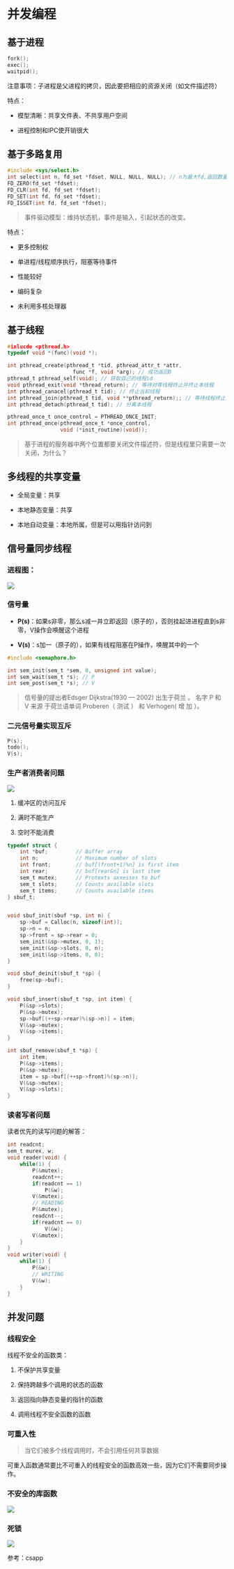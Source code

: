 # 并发编程

## 基于进程

```c
fork();
exec();
waitpid();
```

注意事项：子进程是父进程的拷贝，因此要把相应的资源关闭（如文件描述符）

特点：

- 模型清晰：共享文件表、不共享用户空间

- 进程控制和IPC使开销很大

## 基于多路复用

```c
#include <sys/select.h>
int select(int n, fd_set *fdset, NULL, NULL, NULL); // n为最大fd,返回数量
FD_ZERO(fd_set *fdset);
FD_CLR(int fd, fd_set *fdset);
FD_SET(int fd, fd_set *fdset);
FD_ISSET(int fd, fd_set *fdset);
```

> 事件驱动模型：维持状态机，事件是输入，引起状态的改变。

特点：

- 更多控制权

- 单进程/线程顺序执行，阻塞等待事件

- 性能较好

- 编码复杂

- 未利用多核处理器

## 基于线程

```c
#inlucde <pthread.h>
typedef void *(func)(void *);

int pthread_create(pthread_t *tid, pthread_attr_t *attr,
                     func *f, void *arg); // 成功返回0
pthread_t pthread_self(void); // 获取自己的线程id
void pthread_exit(void *thread_return); // 等待对等线程终止并终止本线程
int pthread_canacel(pthread_t tid); // 终止当前线程
int pthread_join(pthread_t tid, void **pthread_return);; // 等待线程终止
int pthread_detach(pthread_t tid); // 分离本线程

pthread_once_t once_control = PTHREAD_ONCE_INIT;
int pthread_once(pthread_once_t *once_control,
                 void (*init_routine)(void));
```

> 基于进程的服务器中两个位置都要关闭文件描述符，但是线程里只需要一次关闭，为什么？

## 多线程的共享变量

- 全局变量：共享

- 本地静态变量：共享

- 本地自动变量：本地所属，但是可以用指针访问到

## 信号量同步线程

### 进程图：

![](/home/whisper/.config/marktext/images/2023-03-13-17-01-32-image.png)

### 信号量

- **P(s)**：如果s非零，那么s减一并立即返回（原子的），否则挂起进进程直到s非零，V操作会唤醒这个进程

- **V(s)**：s加一（原子的），如果有线程阻塞在P操作，唤醒其中的一个

```c
#include <semaphore.h>

int sem_init(sem_t *sem, 0, unsigned int value);
int sem_wait(sem_t *s); // P
int sem_post(sem_t *s); // V
```

> 信号量的提出者Edsger Dijkstra(1930 — 2002) 出生于荷兰 。 名字 P 和 V 来源 于荷兰语单词 Proberen（ 测试 ） 和 Verhogen( 增 加 ）。

### 二元信号量实现互斥

```c
P(s);
todo();
V(s);
```

### 生产者消费者问题

![](/home/whisper/.config/marktext/images/2023-03-13-17-15-36-image.png)

1. 缓冲区的访问互斥

2. 满时不能生产

3. 空时不能消费

```c
typedef struct {
    int *buf;         // Buffer array
    int n;            // Maximum number of slots
    int front;        // buf[(front+1)%n] is first item
    int rear;         // buf[rear&n] is last item
    sem_t mutex;      // Protexts axxesses to buf
    sem_t slots;      // Counts available slots
    sem_t items;      // Counts available items
} sbuf_t;


void sbuf_init(sbuf *sp, int n) {
    sp->buf = Calloc(n, sizeof(int));
    sp->n = n;
    sp->front = sp->rear = 0;
    sem_init(&sp->mutex, 0, 1);
    sem_init(&sp->slots, 0, n);
    sem_init(&sp->items, 0, 0);
}

void sbuf_deinit(sbuf_t *sp) {
    free(sp->buf);
}

void sbuf_insert(sbuf_t *sp, int item) {
    P(&sp->slots);
    P(&sp->mutex);
    sp->buf[(++sp->rear)%(sp->n)] = item;
    V(&sp->mutex);
    V(&sp->items);
}

int sbuf_remove(sbuf_t *sp) {
    int item;
    P(&sp->items);
    P(&sp->mutex);
    item = sp->buf[(++sp->front)%(sp->n)];
    V(&sp->mutex);
    V(&sp->slots);
}
```

### 读者写者问题

读者优先的读写问题的解答：

```c
int readcnt;
sem_t murex, w;
void reader(void) {
    while(1) {
        P(&mutex);
        readcnt++;
        if(readcnt == 1)
            P(&w);
        V(&mutex);
        // READING
        P(&mutex);
        readcnt--;
        if(readcnt == 0)
            V(&w);
        V(&mutex);
    }
}
void writer(void) {
    while(1) {
        P(&w);
        // WRITING
        V(&w);
    }
}
```



## 并发问题

### 线程安全

线程不安全的函数类：

1. 不保护共享变量

2. 保持跨越多个调用的状态的函数

3. 返回指向静态变量的指针的函数

4. 调用线程不安全函数的函数

### 可重入性

> 当它们被多个线程调用时，不会引用任何共享数据

可重入函数通常要比不可重入的线程安全的函数高效一些，因为它们不需要同步操
作。

### 不安全的库函数

![](/home/whisper/.config/marktext/images/2023-03-13-17-47-43-image.png)

### 死锁

![](/home/whisper/.config/marktext/images/2023-03-13-17-48-18-image.png)

参考：csapp


